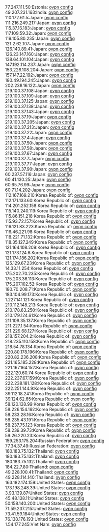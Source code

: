 77.247.111.50:Estonia: [ovpn config](vpn/77_247_111_50.ovpn)  
49.207.231.163:India: [ovpn config](vpn/49_207_231_163.ovpn)  
110.172.61.5:Japan: [ovpn config](vpn/110_172_61_5.ovpn)  
111.216.249.217:Japan: [ovpn config](vpn/111_216_249_217.ovpn)  
115.37.16.183:Japan: [ovpn config](vpn/115_37_16_183.ovpn)  
117.109.59.32:Japan: [ovpn config](vpn/117_109_59_32.ovpn)  
119.105.80.235:Japan: [ovpn config](vpn/119_105_80_235.ovpn)  
121.2.62.107:Japan: [ovpn config](vpn/121_2_62_107.ovpn)  
126.140.89.41:Japan: [ovpn config](vpn/126_140_89_41.ovpn)  
126.23.147.160:Japan: [ovpn config](vpn/126_23_147_160.ovpn)  
138.64.101.104:Japan: [ovpn config](vpn/138_64_101_104.ovpn)  
147.192.114.237:Japan: [ovpn config](vpn/147_192_114_237.ovpn)  
153.226.108.204:Japan: [ovpn config](vpn/153_226_108_204.ovpn)  
157.147.22.192:Japan: [ovpn config](vpn/157_147_22_192.ovpn)  
180.49.194.245:Japan: [ovpn config](vpn/180_49_194_245.ovpn)  
202.238.16.122:Japan: [ovpn config](vpn/202_238_16_122.ovpn)  
219.100.37.108:Japan: [ovpn config](vpn/219_100_37_108.ovpn)  
219.100.37.109:Japan: [ovpn config](vpn/219_100_37_109.ovpn)  
219.100.37.125:Japan: [ovpn config](vpn/219_100_37_125.ovpn)  
219.100.37.138:Japan: [ovpn config](vpn/219_100_37_138.ovpn)  
219.100.37.143:Japan: [ovpn config](vpn/219_100_37_143.ovpn)  
219.100.37.19:Japan: [ovpn config](vpn/219_100_37_19.ovpn)  
219.100.37.205:Japan: [ovpn config](vpn/219_100_37_205.ovpn)  
219.100.37.213:Japan: [ovpn config](vpn/219_100_37_213.ovpn)  
219.100.37.22:Japan: [ovpn config](vpn/219_100_37_22.ovpn)  
219.100.37.4:Japan: [ovpn config](vpn/219_100_37_4.ovpn)  
219.100.37.50:Japan: [ovpn config](vpn/219_100_37_50.ovpn)  
219.100.37.58:Japan: [ovpn config](vpn/219_100_37_58.ovpn)  
219.100.37.67:Japan: [ovpn config](vpn/219_100_37_67.ovpn)  
219.100.37.7:Japan: [ovpn config](vpn/219_100_37_7.ovpn)  
219.100.37.77:Japan: [ovpn config](vpn/219_100_37_77.ovpn)  
219.100.37.90:Japan: [ovpn config](vpn/219_100_37_90.ovpn)  
60.237.57.116:Japan: [ovpn config](vpn/60_237_57_116.ovpn)  
60.41.130.25:Japan: [ovpn config](vpn/60_41_130_25.ovpn)  
60.65.76.99:Japan: [ovpn config](vpn/60_65_76_99.ovpn)  
60.71.14.202:Japan: [ovpn config](vpn/60_71_14_202.ovpn)  
112.167.169.210:Korea Republic of: [ovpn config](vpn/112_167_169_210.ovpn)  
112.171.133.60:Korea Republic of: [ovpn config](vpn/112_171_133_60.ovpn)  
114.201.252.158:Korea Republic of: [ovpn config](vpn/114_201_252_158.ovpn)  
115.140.240.119:Korea Republic of: [ovpn config](vpn/115_140_240_119.ovpn)  
115.86.151.218:Korea Republic of: [ovpn config](vpn/115_86_151_218.ovpn)  
115.93.72.157:Korea Republic of: [ovpn config](vpn/115_93_72_157.ovpn)  
116.121.83.223:Korea Republic of: [ovpn config](vpn/116_121_83_223.ovpn)  
116.46.221.98:Korea Republic of: [ovpn config](vpn/116_46_221_98.ovpn)  
118.221.71.132:Korea Republic of: [ovpn config](vpn/118_221_71_132.ovpn)  
118.35.127.249:Korea Republic of: [ovpn config](vpn/118_35_127_249.ovpn)  
121.164.108.209:Korea Republic of: [ovpn config](vpn/121_164_108_209.ovpn)  
121.173.124.6:Korea Republic of: [ovpn config](vpn/121_173_124_6.ovpn)  
121.174.186.202:Korea Republic of: [ovpn config](vpn/121_174_186_202.ovpn)  
125.129.67.23:Korea Republic of: [ovpn config](vpn/125_129_67_23.ovpn)  
14.33.11.254:Korea Republic of: [ovpn config](vpn/14_33_11_254.ovpn)  
175.202.70.235:Korea Republic of: [ovpn config](vpn/175_202_70_235.ovpn)  
175.203.36.113:Korea Republic of: [ovpn config](vpn/175_203_36_113.ovpn)  
175.207.102.52:Korea Republic of: [ovpn config](vpn/175_207_102_52.ovpn)  
180.70.208.71:Korea Republic of: [ovpn config](vpn/180_70_208_71.ovpn)  
183.104.99.173:Korea Republic of: [ovpn config](vpn/183_104_99_173.ovpn)  
1.227.141.121:Korea Republic of: [ovpn config](vpn/1_227_141_121.ovpn)  
210.112.148.213:Korea Republic of: [ovpn config](vpn/210_112_148_213.ovpn)  
210.178.63.250:Korea Republic of: [ovpn config](vpn/210_178_63_250.ovpn)  
210.179.124.61:Korea Republic of: [ovpn config](vpn/210_179_124_61.ovpn)  
211.109.35.137:Korea Republic of: [ovpn config](vpn/211_109_35_137.ovpn)  
211.227.1.54:Korea Republic of: [ovpn config](vpn/211_227_1_54.ovpn)  
211.229.68.127:Korea Republic of: [ovpn config](vpn/211_229_68_127.ovpn)  
218.157.204.2:Korea Republic of: [ovpn config](vpn/218_157_204_2.ovpn)  
218.235.110.158:Korea Republic of: [ovpn config](vpn/218_235_110_158.ovpn)  
218.54.78.134:Korea Republic of: [ovpn config](vpn/218_54_78_134.ovpn)  
220.80.178.196:Korea Republic of: [ovpn config](vpn/220_80_178_196.ovpn)  
220.82.236.208:Korea Republic of: [ovpn config](vpn/220_82_236_208.ovpn)  
221.165.185.228:Korea Republic of: [ovpn config](vpn/221_165_185_228.ovpn)  
221.167.164.152:Korea Republic of: [ovpn config](vpn/221_167_164_152.ovpn)  
222.120.60.74:Korea Republic of: [ovpn config](vpn/222_120_60_74.ovpn)  
222.237.67.159:Korea Republic of: [ovpn config](vpn/222_237_67_159.ovpn)  
222.238.181.128:Korea Republic of: [ovpn config](vpn/222_238_181_128.ovpn)  
222.251.144.9:Korea Republic of: [ovpn config](vpn/222_251_144_9.ovpn)  
39.112.18.241:Korea Republic of: [ovpn config](vpn/39_112_18_241.ovpn)  
39.124.62.65:Korea Republic of: [ovpn config](vpn/39_124_62_65.ovpn)  
58.120.138.99:Korea Republic of: [ovpn config](vpn/58_120_138_99.ovpn)  
58.226.154.162:Korea Republic of: [ovpn config](vpn/58_226_154_162.ovpn)  
58.233.28.16:Korea Republic of: [ovpn config](vpn/58_233_28_16.ovpn)  
58.235.43.191:Korea Republic of: [ovpn config](vpn/58_235_43_191.ovpn)  
58.237.75.123:Korea Republic of: [ovpn config](vpn/58_237_75_123.ovpn)  
58.239.39.73:Korea Republic of: [ovpn config](vpn/58_239_39_73.ovpn)  
59.26.220.23:Korea Republic of: [ovpn config](vpn/59_26_220_23.ovpn)  
159.253.175.204:Russian Federation: [ovpn config](vpn/159_253_175_204.ovpn)  
77.34.37.49:Russian Federation: [ovpn config](vpn/77_34_37_49.ovpn)  
180.183.75.132:Thailand: [ovpn config](vpn/180_183_75_132.ovpn)  
180.183.75.132:Thailand: [ovpn config](vpn/180_183_75_132.ovpn)  
180.183.75.132:Thailand: [ovpn config](vpn/180_183_75_132.ovpn)  
184.22.7.80:Thailand: [ovpn config](vpn/184_22_7_80.ovpn)  
49.228.100.41:Thailand: [ovpn config](vpn/49_228_100_41.ovpn)  
49.228.114.140:Thailand: [ovpn config](vpn/49_228_114_140.ovpn)  
163.182.174.159:United States: [ovpn config](vpn/163_182_174_159.ovpn)  
173.198.248.39:United States: [ovpn config](vpn/173_198_248_39.ovpn)  
3.93.139.87:United States: [ovpn config](vpn/3_93_139_87.ovpn)  
45.48.138.11:United States: [ovpn config](vpn/45_48_138_11.ovpn)  
50.158.140.200:United States: [ovpn config](vpn/50_158_140_200.ovpn)  
71.59.237.215:United States: [ovpn config](vpn/71_59_237_215.ovpn)  
73.41.59.184:United States: [ovpn config](vpn/73_41_59_184.ovpn)  
76.138.176.193:United States: [ovpn config](vpn/76_138_176_193.ovpn)  
1.54.177.245:Viet Nam: [ovpn config](vpn/1_54_177_245.ovpn)  
